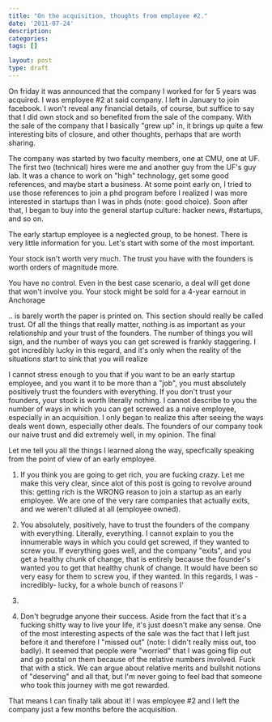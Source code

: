 ```yaml
---
title: "On the acquisition, thoughts from employee #2."
date: '2011-07-24'
description:
categories:
tags: []

layout: post
type: draft
---
```

On friday it was announced that the company I worked for for 5 years was acquired. I was employee #2 at said company. I left in January to join facebook. I won't reveal any financial details, of course, but suffice to say that I did own stock and so benefited from the sale of the company. With the sale of the company that I basically "grew up" in, it brings up quite a few interesting bits of closure, and other thoughts, perhaps that are worth sharing.

The company was started by two faculty members, one at CMU, one at UF. The first two (technical) hires were me and another guy from the UF's guy lab. It was a chance to work on "high" technology, get some good references, and maybe start a business. At some point early on, I tried to use those references to join a phd program before I realized I was more interested in startups than I was in phds (note: good choice). Soon after that, I began to buy into the general startup culture: hacker news, #startups, and so on.

The early startup employee is a neglected group, to be honest. There is very little information for you. Let's start with some of the most important.

Your stock isn't worth very much. The trust you have with the founders is worth orders of magnitude more.

You have no control. Even in the best case scenario, a deal will get done that won't involve you. Your stock might be sold for a 4-year earnout in Anchorage

.. is barely worth the paper is printed on. This section should really be called trust. Of all the things that really matter, nothing is as important as your relationship and your trust of the founders. The number of things you will sign, and the number of ways you can get screwed is frankly staggering. I got incredibly lucky in this regard, and it's only when the reality of the situations start to sink that you will realize

I cannot stress enough to you that if you want to be an early startup employee, and you want it to be more than a "job", you must absolutely positively trust the founders with everything. If you don't trust your founders, your stock is worth literally nothing. I cannot describe to you the number of ways in which you can get screwed as a naive employee, especially in an acquisition. I only began to realize this after seeing the ways deals went down, especially other deals. The founders of our company took our naive trust and did extremely well, in my opinion. The final

Let me tell you all the things I learned along the way, specfically speaking from the point of view of an early employee.

1. If you think you are going to get rich, you are fucking crazy. Let me make this very clear, since alot of this post is going to revolve around this: getting rich is the WRONG reason to join a startup as an early employee. We are one of the very rare companies that actually exits, and we weren't diluted at all (employee owned).

2. You absolutely, positively, have to trust the founders of the company with everything. Literally, everything. I cannot explain to you the innumerable ways in which you could get screwed, if they wanted to screw you. If everything goes well, and the company "exits", and you get a healthy chunk of change, that is entirely because the founder's wanted you to get that healthy chunk of change. It would have been so very easy for them to screw you, if they wanted. In this regards, I was -incredibly- lucky, for a whole bunch of reasons I'

3.

4. Don't begrudge anyone their success. Aside from the fact that it's a fucking shitty way to live your life, it's just doesn't make any sense. One of the most interesting aspects of the sale was the fact that I left just before it and therefore I "missed out" (note: I didn't really miss out, too badly). It seemed that people were "worried" that I was going flip out and go postal on them because of the relative numbers involved. Fuck that with a stick. We can argue about relative merits and bullshit notions of "deserving" and all that, but I'm never going to feel bad that someone who took this journey with me got rewarded.

That means I can finally talk about it! I was employee #2 and I left the company just a few months before the acquisition.